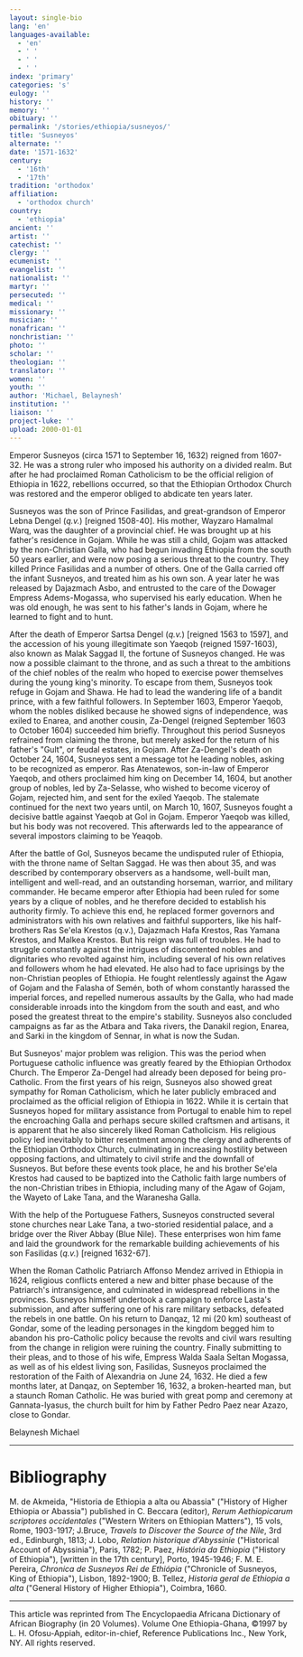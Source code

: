 ```yaml
---
layout: single-bio
lang: 'en'
languages-available:
  - 'en'
  - ' '
  - ' '
  - ' '
index: 'primary'
categories: 's'
eulogy: ''
history: ''
memory: ''
obituary: ''
permalink: '/stories/ethiopia/susneyos/'
title: 'Susneyos'
alternate: ''
date: '1571-1632'
century:
  - '16th'
  - '17th'
tradition: 'orthodox'
affiliation:
  - 'orthodox church'
country:
  - 'ethiopia'
ancient: ''
artist: ''
catechist: ''
clergy: ''
ecumenist: ''
evangelist: ''
nationalist: ''
martyr: ''
persecuted: ''
medical: ''
missionary: ''
musician: ''
nonafrican: ''
nonchristian: ''
photo: ''
scholar: ''
theologian: ''
translator: ''
women: ''
youth: ''
author: 'Michael, Belaynesh'
institution: ''
liaison: ''
project-luke: ''
upload: 2000-01-01
---
```



Emperor Susneyos (circa 1571 to September 16, 1632) reigned from 1607-32. He was a strong ruler who imposed his authority on a divided realm. But after he had proclaimed Roman Catholicism to be the official religion of Ethiopia in 1622, rebellions occurred, so that the Ethiopian Orthodox Church was restored and the emperor obliged to abdicate ten years later.

Susneyos was the son of Prince Fasilidas, and great-grandson of Emperor Lebna Dengel (*q.v.*) [reigned 1508-40]. His mother, Wayzaro Hamalmal Warq, was the daughter of a provincial chief. He was brought up at his father's residence in Gojam. While he was still a child, Gojam was attacked by the non-Christian Galla, who had begun invading Ethiopia from the south 50 years earlier, and were now posing a serious threat to the country. They killed Prince Fasilidas and a number of others. One of the Galla carried off the infant Susneyos, and treated him as his own son. A year later he was released by Dajazmach Asbo, and entrusted to the care of the Dowager Empress Adems-Mogassa, who supervised his early education. When he was old enough, he was sent to his father's lands in Gojam, where he learned to fight and to hunt.

After the death of Emperor Sartsa Dengel (*q.v.*) [reigned 1563 to 1597], and the accession of his young illegitimate son Yaeqob (reigned 1597-1603), also known as Malak Saggad II, the fortune of Susneyos changed. He was now a possible claimant to the throne, and as such a threat to the ambitions of the chief nobles of the realm who hoped to exercise power themselves during the young king's minority. To escape from them, Susneyos took refuge in Gojam and Shawa. He had to lead the wandering life of a bandit prince, with a few faithful followers. In September 1603, Emperor Yaeqob, whom the nobles disliked because he showed signs of independence, was exiled to Enarea, and another cousin, Za-Dengel (reigned September 1603 to October 1604) succeeded him briefly. Throughout this period Susneyos refrained from claiming the throne, but merely asked for the return of his father's "Gult", or feudal estates, in Gojam. After Za-Dengel's death on October 24, 1604, Susneyos sent a message tot he leading nobles, asking to be recognized as emperor. Ras Atenatewos, son-in-law of Emperor Yaeqob, and others proclaimed him king on December 14, 1604, but another group of nobles, led by Za-Selasse, who wished to become viceroy of Gojam, rejected him, and sent for the exiled Yaeqob. The stalemate continued for the next two years until, on March 10, 1607, Susneyos fought a decisive battle against Yaeqob at Gol in Gojam. Emperor Yaeqob was killed, but his body was not recovered. This afterwards led to the appearance of several impostors claiming to be Yeaqob.

After the battle of Gol, Susneyos became the undisputed ruler of Ethiopia, with the throne name of Seltan Saggad. He was then about 35, and was described by contemporary observers as a handsome, well-built man, intelligent and well-read, and an outstanding horseman, warrior, and military commander. He became emperor after Ethiopia had been ruled for some years by a clique of nobles, and he therefore decided to establish his authority firmly. To achieve this end, he replaced former governors and administrators with his own relatives and faithful supporters, like his half-brothers Ras Se'ela Krestos (q.v.), Dajazmach Hafa Krestos, Ras Yamana Krestos, and Malkea Krestos. But his reign was full of troubles. He had to struggle constantly against the intrigues of discontented nobles and dignitaries who revolted against him, including several of his own relatives and followers whom he had elevated. He also had to face uprisings by the non-Christian peoples of Ethiopia. He fought relentlessly against the Agaw of Gojam and the Falasha of Semén, both of whom constantly harassed the imperial forces, and repelled numerous assaults by the Galla, who had made considerable inroads into the kingdom from the south and east, and who posed the greatest threat to the empire's stability. Susneyos also concluded campaigns as far as the Atbara and Taka rivers, the Danakil region, Enarea, and Sarki in the kingdom of Sennar, in what is now the Sudan.

But Susneyos' major problem was religion. This was the period when Portuguese catholic influence was greatly feared by the Ethiopian Orthodox Church. The Emperor Za-Dengel had already been deposed for being pro-Catholic. From the first years of his reign, Susneyos also showed great sympathy for Roman Catholicism, which he later publicly embraced and proclaimed as the official religion of Ethiopia in 1622. While it is certain that Susneyos hoped for military assistance from Portugal to enable him to repel the encroaching Galla and perhaps secure skilled craftsmen and artisans, it is apparent that he also sincerely liked Roman Catholicism. His religious policy led inevitably to bitter resentment among the clergy and adherents of the Ethiopian Orthodox Church, culminating in increasing hostility between opposing factions, and ultimately to civil strife and the downfall of Susneyos. But before these events took place, he and his brother Se'ela Krestos had caused to be baptized into the Catholic faith large numbers of the non-Christian tribes in Ethiopia, including many of the Agaw of Gojam, the Wayeto of Lake Tana, and the Waranesha Galla.

With the help of the Portuguese Fathers, Susneyos constructed several stone churches near Lake Tana, a two-storied residential palace, and a bridge over the River Abbay (Blue Nile). These enterprises won him fame and laid the groundwork for the remarkable building achievements of his son Fasilidas (*q.v.*) [reigned 1632-67].

When the Roman Catholic Patriarch Affonso Mendez arrived in Ethiopia in 1624, religious conflicts entered a new and bitter phase because of the Patriarch's intransigence, and culminated in widespread rebellions in the provinces. Susneyos himself undertook a campaign to enforce Lasta's submission, and after suffering one of his rare military setbacks, defeated the rebels in one battle. On his return to Danqaz, 12 mi (20 km) southeast of Gondar, some of the leading personages in the kingdom begged him to abandon his pro-Catholic policy because the revolts and civil wars resulting from the change in religion were ruining the country. Finally submitting to their pleas, and to those of his wife, Empress Walda Saala Seltan Mogassa, as well as of his eldest living son, Fasilidas, Susneyos proclaimed the restoration of the Faith of Alexandria on June 24, 1632. He died a few months later, at Danqaz, on September 16, 1632, a broken-hearted man, but a staunch Roman Catholic. He was buried with great pomp and ceremony at Gannata-Iyasus, the church built for him by Father Pedro Paez near Azazo, close to Gondar.

Belaynesh Michael

---

# Bibliography

M. de Akmeida, "Historia de Ethiopia a alta ou Abassia" ("History of Higher Ethiopia or Abassia") published in C. Beccara (editor), *Rerum Aethiopicarum scriptores occidentales* ("Western Writers on Ethiopian Matters"), 15 vols, Rome, 1903-1917; J.Bruce, *Travels to Discover the Source of the Nile*, 3rd ed., Edinburgh, 1813; J. Lobo, *Relation historique d'Abyssinie* ("Historical Account of Abyssinia"), Paris, 1782; P. Paez, *História da Ethiopia* ("History of Ethiopia"), [written in the 17th century], Porto, 1945-1946; F. M. E. Pereira, *Chronica de Susneyos Rei de Ethiópia* ("Chronicle of Susneyos, King of Ethiopia"), Lisbon, 1892-1900; B. Tellez, *Historia geral de Ethiopia a alta* ("General History of Higher Ethiopia"), Coimbra, 1660.

---

This article was reprinted from The Encyclopaedia Africana Dictionary of African Biography (in 20 Volumes). Volume One Ethiopia-Ghana, ©1997 by L. H. Ofosu-Appiah, editor-in-chief, Reference Publications Inc., New York, NY. All rights reserved.